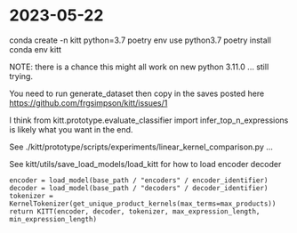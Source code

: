 # 2023-05-22

conda create -n kitt python=3.7
poetry env use python3.7
poetry install
conda env kitt

NOTE: there is a chance this might all work on new python 3.11.0 ... still trying.

You need to run generate_dataset then copy in the saves posted here https://github.com/frgsimpson/kitt/issues/1

I think from kitt.prototype.evaluate_classifier import infer_top_n_expressions
is likely what you want in the end.

See ./kitt/prototype/scripts/experiments/linear_kernel_comparison.py ...

See kitt/utils/save_load_models/load_kitt for how to load encoder decoder

    encoder = load_model(base_path / "encoders" / encoder_identifier)
    decoder = load_model(base_path / "decoders" / decoder_identifier)
    tokenizer = KernelTokenizer(get_unique_product_kernels(max_terms=max_products))
    return KITT(encoder, decoder, tokenizer, max_expression_length, min_expression_length)
